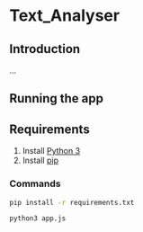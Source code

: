 # Text_Analyser

## Introduction
...


## Running the app

## Requirements

1. Install [Python 3]
2. Install [pip]

### Commands
```sh
pip install -r requirements.txt
```
```sh
python3 app.js
```

[pip]: <https://pip.pypa.io/en/stable/installing/>
[Python 3]: <https://www.python.org/downloads/>
